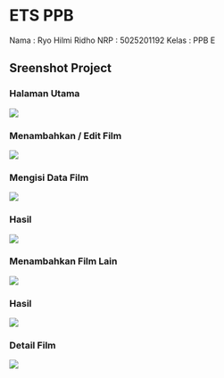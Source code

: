 # ETS PPB

Nama  : Ryo Hilmi Ridho
NRP   : 5025201192
Kelas : PPB E

## Sreenshot Project

### Halaman Utama
![](https://media.discordapp.net/attachments/755737092507566270/1232623511424733224/image.png?ex=662a219a&is=6628d01a&hm=92c507502039a7a4bc7afd718f6c4880510476d7ae335b392a7383b357d380e9&=&format=webp&quality=lossless&width=314&height=700)

### Menambahkan / Edit Film
![](https://cdn.discordapp.com/attachments/755737092507566270/1232628030036246558/image.png?ex=662a25cf&is=6628d44f&hm=1f9bbb47a96a2c11ae9a0665b7a934d88a68999a1a8b95e4255d450faa6a9f74&)

### Mengisi Data Film 
![](https://cdn.discordapp.com/attachments/755737092507566270/1232623900530315386/image.png?ex=662a21f6&is=6628d076&hm=fae15525d1dfb51aea7bcf54560dd6982e4e97818b5688bae351e0445b457414&)

### Hasil
![](https://cdn.discordapp.com/attachments/755737092507566270/1232623900530315386/image.png?ex=662a21f6&is=6628d076&hm=fae15525d1dfb51aea7bcf54560dd6982e4e97818b5688bae351e0445b457414&)

### Menambahkan Film Lain
![](https://cdn.discordapp.com/attachments/755737092507566270/1232625952521977896/image.png?ex=662a23e0&is=6628d260&hm=a95b2ee85f115228cab8a910a59c92ae47eb48a83c1384ea53569401d8005f00&)

### Hasil
![](https://cdn.discordapp.com/attachments/755737092507566270/1232626281548615711/image.png?ex=662a242e&is=6628d2ae&hm=c854f0b9715126ccafdff7d4121f9a4372ceacb2c024b85beffa573c1009a9c3&)

### Detail Film
![](https://cdn.discordapp.com/attachments/755737092507566270/1232626373160341524/image.png?ex=662a2444&is=6628d2c4&hm=838a9f99986f0b13af604e76448a19eb6487eac0844d74898ee565281cc2357d&)




